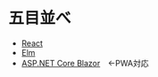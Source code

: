 # 五目並べ

 - [React](https://yuma140902.github.io/gomoku-react/)
 - [Elm](https://yuma140902.github.io/gomoku-elm/)
 - [ASP.NET Core Blazor](https://yuma140902.github.io/gomoku-blazor/)　←PWA対応
 
